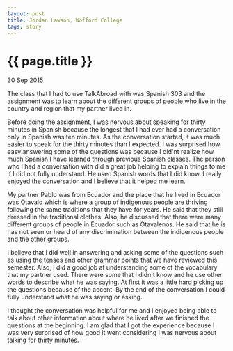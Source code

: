 ```yaml
---
layout: post
title: Jordan Lawson, Wofford College
tags: story
---
```


# {{ page.title }}

30 Sep 2015

The class that I had to use TalkAbroad with was Spanish 303 and the assignment was to learn about the different groups of people who live in the country and region that my partner lived in.

Before doing the assignment, I was nervous about speaking for thirty minutes in Spanish because the longest that I had ever had a conversation only in Spanish was ten minutes. As the conversation started, it was much easier to speak for the thirty minutes than I expected. I was surprised how easy answering some of the questions was because I did'nt realize how much Spanish I have learned through previous Spanish classes. The person who I had a conversation with did a great job helping to explain things to me if I did not fully understand. He used Spanish words that I did know. I really enjoyed the conversation and I believe that it helped me learn.

My partner Pablo was from Ecuador and the place that he lived in Ecuador was Otavalo which is where a group of indigenous people are thriving following the same traditions that they have for years. He said that they still dressed in the traditional clothes. Also, he discussed that there were many different groups of people in Ecuador such as Otavalenos. He said that he is has not seen or heard of any discrimination between the indigenous people and the other groups.
	
I believe that I did well in answering and asking some of the questions such as using the tenses and other grammar points that we have reviewed this semester. Also, I did a good job at understanding some of the vocabulary that my partner used. There were some that I didn't know and he use other words to describe what he was saying. At first it was a little hard picking up the questions because of the accent. By the end of the conversation I could fully understand what he was saying or asking.
	
I thought the conversation was helpful for me and I enjoyed being able to talk about other information about where he lived after we finished the questions at the beginning. I am glad that I got the experience because I was very surprised of how good it went considering I was nervous about talking for thirty minutes.